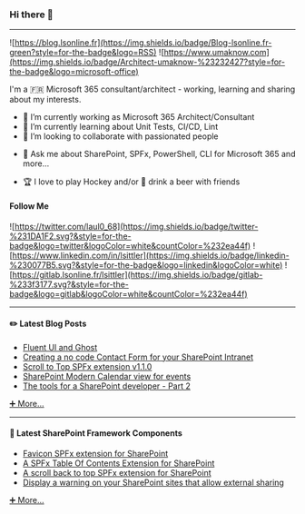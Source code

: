 ### Hi there 👋

---

![https://blog.lsonline.fr](https://img.shields.io/badge/Blog-lsonline.fr-green?style=for-the-badge&logo=RSS)
![https://www.umaknow.com](https://img.shields.io/badge/Architect-umaknow-%23232427?style=for-the-badge&logo=microsoft-office)

I'm a 🇫🇷 Microsoft 365 consultant/architect - working, learning and sharing about my interests.

<!--
**Laul0/Laul0** is a ✨ _special_ ✨ repository because its `README.md` (this file) appears on your GitHub profile.

Here are some ideas to get you started:
-->

- 🔭 I’m currently working as Microsoft 365 Architect/Consultant
- 🌱 I’m currently learning about Unit Tests, CI/CD, Lint
- 👯 I’m looking to collaborate with passionated people
<!-- - 🤔 I’m looking for help with ... -->
- 💬 Ask me about SharePoint, SPFx, PowerShell, CLI for Microsoft 365 and more...
<!-- - 📫 How to reach me: ...
- 😄 Pronouns: ...
- ⚡ Fun fact: ... -->
- 🏆 I love to play Hockey and/or 🍻 drink a beer with friends

<!-- Available icons: https://gist.github.com/rxaviers/7360908 -->
#### Follow Me

![https://twitter.com/laul0_68](https://img.shields.io/badge/twitter-%231DA1F2.svg?&style=for-the-badge&logo=twitter&logoColor=white&countColor=%232ea44f)
![https://www.linkedin.com/in/lsittler](https://img.shields.io/badge/linkedin-%230077B5.svg?&style=for-the-badge&logo=linkedin&logoColor=white)
![https://gitlab.lsonline.fr/lsittler](https://img.shields.io/badge/gitlab-%233f3177.svg?&style=for-the-badge&logo=gitlab&logoColor=white&countColor=%232ea44f)

---

#### ✏️ Latest Blog Posts

* [Fluent UI and Ghost](https://blog.lsonline.fr/2021/01/11/fluent-ui-and-ghost/)
* [Creating a no code Contact Form for your SharePoint Intranet](https://blog.lsonline.fr/2021/01/03/creating-a-no-code-contact-form-for-your-sharepoint-intranet/)
* [Scroll to Top SPFx extension v1.1.0](https://blog.lsonline.fr/2020/12/05/scroll-to-top-spfx-extension-v1-1-0/)
* [SharePoint Modern Calendar view for events](https://blog.lsonline.fr/2020/12/05/sharepoint-modern-calendar-view-for-events/)
* [The tools for a SharePoint developer - Part 2](https://blog.lsonline.fr/2020/12/03/the-tools-for-a-sharepoint-developer-part-2/)

[➕ More...](https://blog.lsonline.fr)

---

#### 📐 Latest SharePoint Framework Components

* [Favicon SPFx extension for SharePoint](https://blog.lsonline.fr/2020/10/31/favicon-spfx-extension-for-sharepoint/)
* [A SPFx Table Of Contents Extension for SharePoint](https://blog.lsonline.fr/2020/05/13/a-spfx-table-of-contents-extension-for-sharepoint/)
* [A scroll back to top SPFx extension for SharePoint](https://blog.lsonline.fr/2020/02/27/a-scroll-back-to-top-spfx-extension-for-sharepoint/)
* [Display a warning on your SharePoint sites that allow external sharing](https://blog.lsonline.fr/2019/07/17/display-a-warning-on-your-sharepoint-sites-that-allow-external-sharing/)

[➕ More...](https://blog.lsonline.fr/tag/spfx/)
